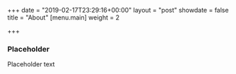 +++
date = "2019-02-17T23:29:16+00:00"
layout = "post"
showdate = false
title = "About"
[menu.main]
weight = 2

+++
### Placeholder

Placeholder text